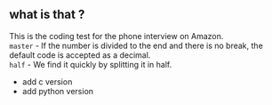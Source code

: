 ## what is that ?

This is the coding test for the phone interview on Amazon.  
`master` - If the number is divided to the end and there is no break, the default code is accepted as a decimal.  
`half`   - We find it quickly by splitting it in half.
* add c version
* add python version
